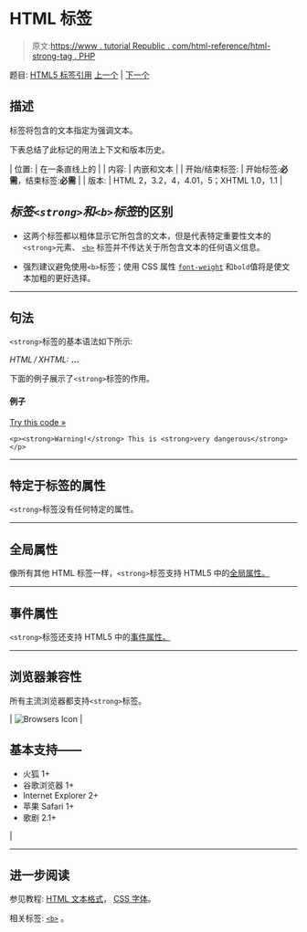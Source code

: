# HTML **标签**

> 原文:[https://www . tutorial Republic . com/html-reference/html-strong-tag . PHP](https://www.tutorialrepublic.com/html-reference/html-strong-tag.php)

题目: [HTML5 标签引用](html5-tags.php) [上一个](html-strike-tag.php) | [下一个](html-style-tag.php)

## 描述

标签将包含的文本指定为强调文本。

下表总结了此标记的用法上下文和版本历史。

| 位置: | 在一条直线上的 |
| 内容: | 内嵌和文本 |
| 开始/结束标签: | 开始标签:**必需**，结束标签:**必需** |
| 版本: | HTML 2，3.2，4，4.01，5；XHTML 1.0，1.1 |

## *标签`<strong>`和`<b>`标签*的区别

*   这两个标签都以粗体显示它所包含的文本，但是代表特定重要性文本的`<strong>`元素、 [`<b>`](html-b-tag.php) 标签并不传达关于所包含文本的任何语义信息。

*   强烈建议避免使用`<b>`标签；使用 CSS 属性 [`font-weight`](../css-reference/css-font-weight-property.php) 和`bold`值将是使文本加粗的更好选择。

* * *

## 句法

`<strong>`标签的基本语法如下所示:

*HTML / XHTML:* <strong> ... </strong>

下面的例子展示了`<strong>`标签的作用。

#### 例子

[Try this code »](../codelab.php?topic=html&file=strong-tag "Try this code using online Editor")

```
<p><strong>Warning!</strong> This is <strong>very dangerous</strong></p>
```

* * *

## 特定于标签的属性

`<strong>`标签没有任何特定的属性。

* * *

## 全局属性

像所有其他 HTML 标签一样，`<strong>`标签支持 HTML5 中的[全局属性。](html5-global-attributes.php)

* * *

## 事件属性

`<strong>`标签还支持 HTML5 中的[事件属性。](html5-event-attributes.php)

* * *

## 浏览器兼容性

所有主流浏览器都支持`<strong>`标签。

| ![Browsers Icon](../Images/e9331123c77668c1832e541c2fca1002.png) | 

## 基本支持——

*   火狐 1+
*   谷歌浏览器 1+
*   Internet Explorer 2+
*   苹果 Safari 1+
*   歌剧 2.1+

 |

* * *

## 进一步阅读

参见教程: [HTML 文本格式](../html-tutorial/html-text-formatting.php)， [CSS 字体](../css-tutorial/css-fonts.php)。

相关标签: [`<b>`](html-b-tag.php) 。